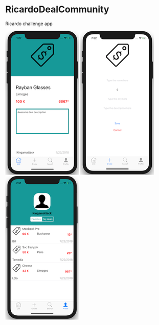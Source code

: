 # RicardoDealCommunity
Ricardo challenge app

![alt text](https://github.com/Kingamattack/RicardoDealCommunity/blob/master/Screenshots/details_screen.png)
![alt text](https://github.com/Kingamattack/RicardoDealCommunity/blob/master/Screenshots/create_screen.png)
![alt text](https://github.com/Kingamattack/RicardoDealCommunity/blob/master/Screenshots/profile_screen.png)
